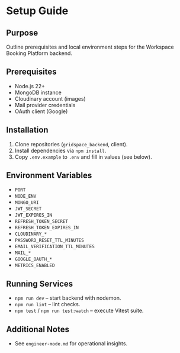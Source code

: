 # Setup Guide

## Purpose
Outline prerequisites and local environment steps for the Workspace Booking Platform backend.

## Prerequisites
- Node.js 22+
- MongoDB instance
- Cloudinary account (images)
- Mail provider credentials
- OAuth client (Google)

## Installation
1. Clone repositories (`gridspace_backend`, client).
2. Install dependencies via `npm install`.
3. Copy `.env.example` to `.env` and fill in values (see below).

## Environment Variables
- `PORT`
- `NODE_ENV`
- `MONGO_URI`
- `JWT_SECRET`
- `JWT_EXPIRES_IN`
- `REFRESH_TOKEN_SECRET`
- `REFRESH_TOKEN_EXPIRES_IN`
- `CLOUDINARY_*`
- `PASSWORD_RESET_TTL_MINUTES`
- `EMAIL_VERIFICATION_TTL_MINUTES`
- `MAIL_*`
- `GOOGLE_OAUTH_*`
- `METRICS_ENABLED`

## Running Services
- `npm run dev` – start backend with nodemon.
- `npm run lint` – lint checks.
- `npm test` / `npm run test:watch` – execute Vitest suite.

## Additional Notes
- See `engineer-mode.md` for operational insights.
